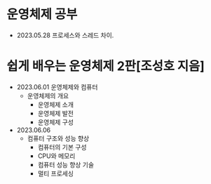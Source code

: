 # 운영체제 공부
- 2023.05.28 프로세스와 스레드 차이.

# 쉽게 배우는 운영체제 2판[조성호 지음]
- 2023.06.01 운영체제와 컴퓨터
    - 운영체제의 개요
        - 운영체제 소개
        - 운영체제 발전
        - 운영체제 구성
- 2023.06.06 
    - 컴퓨터 구조와 성능 향상
        - 컴퓨터의 기본 구성
        - CPU와 메모리
        - 컴퓨터 성능 향상 기술
        - 멀티 프로세싱
        